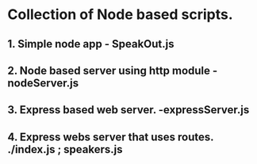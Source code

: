 # Collection of Node based scripts.
## 1. Simple node app - SpeakOut.js
## 2. Node based server using http module - nodeServer.js
## 3. Express based web server. -expressServer.js
## 4. Express webs server that uses routes. ./index.js ; speakers.js
